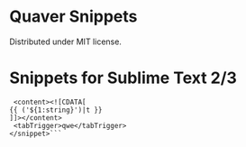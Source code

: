 Quaver Snippets
====================
Distributed under MIT license.


Snippets for Sublime Text 2/3
====

```<snippet>
 <content><![CDATA[
{{ ('${1:string}')|t }}
]]></content>
 <tabTrigger>qwe</tabTrigger>
</snippet>```

